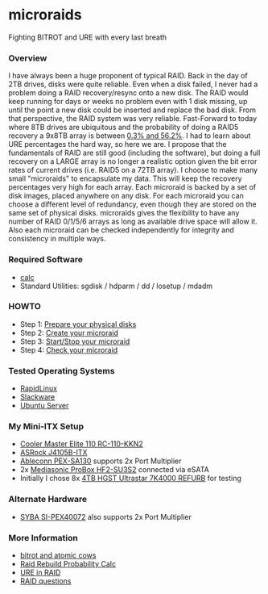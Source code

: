 # microraids
Fighting BITROT and URE with every last breath

### Overview
I have always been a huge proponent of typical RAID. 
Back in the day of 2TB drives, disks were quite reliable. 
Even when a disk failed, I never had a problem doing a RAID recovery/resync onto a new disk. 
The RAID would keep running for days or weeks no problem even with 1 disk missing, 
up until the point a new disk could be inserted and replace the bad disk. 
From that perspective, the RAID system was very reliable. 
Fast-Forward to today where 8TB drives are ubiquitous and the probability 
of doing a RAID5 recovery a 9x8TB array is between [0.3% and 56.2%](http://www.raid-failure.com/raid5-failure.aspx). 
I had to learn about URE percentages the hard way, so here we are. 
I propose that the fundamentals of RAID are still good (including the software), 
but doing a full recovery on a LARGE array is no longer a realistic option 
given the bit error rates of current drives (i.e. RAID5 on a 72TB array). 
I choose to make many small "microraids" to encapsulate my data. 
This will keep the recovery percentages very high for each array. 
Each microraid is backed by a set of disk images, placed anywhere on any disk. 
For each microraid you can choose a different level of redundancy, 
even though they are stored on the same set of physical disks. 
microraids gives the flexibility to have any number of RAID 0/1/5/6 arrays as long as available drive space will allow it. 
Also each microraid can be checked independently for integrity and consistency in multiple ways. 

### Required Software
* [calc](https://sourceforge.net/projects/calc/)
* Standard Utilities: sgdisk / hdparm / dd / losetup / mdadm

### HOWTO
* Step 1: [Prepare your physical disks](https://github.com/Fullaxx/microraids/blob/master/PREPARE_EXAMPLE.md)
* Step 2: [Create your microraid](https://github.com/Fullaxx/microraids/blob/master/CREATE_EXAMPLE.md)
* Step 3: [Start/Stop your microraid](https://github.com/Fullaxx/microraids/blob/master/STOP_START_EXAMPLE.md)
* Step 4: [Check your microraid](https://github.com/Fullaxx/microraids/blob/master/CHECK_EXAMPLE.md)

### Tested Operating Systems
* [RapidLinux](https://github.com/Fullaxx/RapidLinux)
* [Slackware](http://www.slackware.com/)
* [Ubuntu Server](https://ubuntu.com/)

### My Mini-ITX Setup
* [Cooler Master Elite 110 RC-110-KKN2](https://www.amazon.com/dp/B00ID2FBU6)
* [ASRock J4105B-ITX](https://www.asrock.com/mb/Intel/J4105B-ITX/index.us.asp)
* [Ableconn PEX-SA130](https://www.amazon.com/dp/B07595M2MK) supports 2x Port Multiplier
* 2x [Mediasonic ProBox HF2-SU3S2](https://www.amazon.com/dp/B003X26VV4) connected via eSATA
* Initially I chose 8x [4TB HGST Ultrastar 7K4000 REFURB](https://www.amazon.com/dp/B0856WZT3B/) for testing

### Alternate Hardware
* [SYBA SI-PEX40072](https://www.sybausa.com/index.php?route=product/product&product_id=155) also supports 2x Port Multiplier

### More Information
* [bitrot and atomic cows](https://arstechnica.com/information-technology/2014/01/bitrot-and-atomic-cows-inside-next-gen-filesystems/)
* [Raid Rebuild Probability Calc](http://www.raid-failure.com/raid5-failure.aspx)
* [URE in RAID](http://www.raidtips.com/raid5-ure.aspx)
* [RAID questions](https://superuser.com/questions/1288587/btrfs-raid5-or-raid6-for-data-storage)
